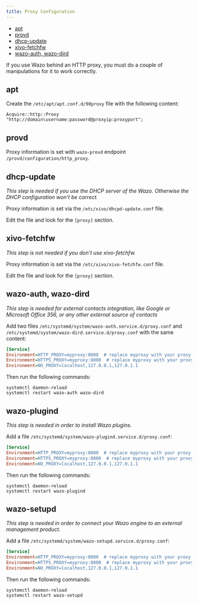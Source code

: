 ```yaml
---
title: Proxy Configuration
---
```


- [apt](#apt)
- [provd](#provd)
- [dhcp-update](#dhcp-update)
- [xivo-fetchfw](#xivo-fetchfw)
- [wazo-auth, wazo-dird](#wazo-auth-wazo-dird)

If you use Wazo behind an HTTP proxy, you must do a couple of manipulations for it to work
correctly.

## apt

Create the `/etc/apt/apt.conf.d/90proxy` file with the following content:

```ascii
Acquire::http::Proxy "http://domain\username:password@proxyip:proxyport";
```

## provd

Proxy information is set with `wazo-provd` endpoint `/provd/configuration/http_proxy`.

## dhcp-update

_This step is needed if you use the DHCP server of the Wazo. Otherwise the DHCP configuration won't
be correct._

Proxy information is set via the `/etc/xivo/dhcpd-update.conf` file.

Edit the file and look for the `[proxy]` section.

## xivo-fetchfw

_This step is not needed if you don\'t use xivo-fetchfw._

Proxy information is set via the `/etc/xivo/xivo-fetchfw.conf` file.

Edit the file and look for the `[proxy]` section.

## wazo-auth, wazo-dird

_This step is needed for external contacts integration, like Google or Microsoft Office 356, or any
other external source of contacts_

Add two files `/etc/systemd/system/wazo-auth.service.d/proxy.conf` and
`/etc/systemd/system/wazo-dird.service.d/proxy.conf` with the same content:

```ini
[Service]
Environment=HTTP_PROXY=myproxy:8000  # replace myproxy with your proxy host and 8000 with your proxy port
Environment=HTTPS_PROXY=myproxy:8000  # replace myproxy with your proxy host and 8000 with your proxy port for HTTPS
Environment=NO_PROXY=localhost,127.0.0.1,127.0.1.1
```

Then run the following commands:

```shell
systemctl daemon-reload
systemctl restart wazo-auth wazo-dird
```

## wazo-plugind

_This step is needed in order to install Wazo plugins._

Add a file `/etc/systemd/system/wazo-plugind.service.d/proxy.conf`:

```ini
[Service]
Environment=HTTP_PROXY=myproxy:8000  # replace myproxy with your proxy host and 8000 with your proxy port
Environment=HTTPS_PROXY=myproxy:8000  # replace myproxy with your proxy host and 8000 with your proxy port for HTTPS
Environment=NO_PROXY=localhost,127.0.0.1,127.0.1.1
```

Then run the following commands:

```shell
systemctl daemon-reload
systemctl restart wazo-plugind
```

## wazo-setupd

_This step is needed in order to connect your Wazo engine to an external management product._

Add a file `/etc/systemd/system/wazo-setupd.service.d/proxy.conf`:

```ini
[Service]
Environment=HTTP_PROXY=myproxy:8000  # replace myproxy with your proxy host and 8000 with your proxy port
Environment=HTTPS_PROXY=myproxy:8000  # replace myproxy with your proxy host and 8000 with your proxy port for HTTPS
Environment=NO_PROXY=localhost,127.0.0.1,127.0.1.1
```

Then run the following commands:

```shell
systemctl daemon-reload
systemctl restart wazo-setupd
```
